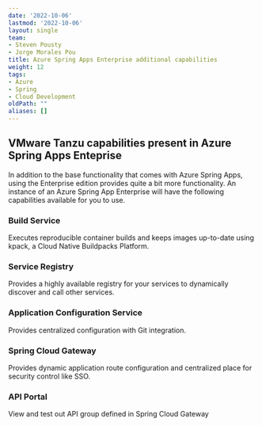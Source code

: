 ```yaml
---
date: '2022-10-06'
lastmod: '2022-10-06'
layout: single
team:
- Steven Pousty
- Jorge Morales Pou
title: Azure Spring Apps Enterprise additional capabilities
weight: 12
tags:
- Azure
- Spring
- Cloud Development
oldPath: ""
aliases: []
---
```


## VMware Tanzu capabilities present in Azure Spring Apps Enteprise

In addition to the base functionality that comes with Azure Spring Apps, using the Enterprise edition provides quite a bit more functionality.
An instance of an Azure Spring App Enterprise  will have the following capabilities available for you to use.

### Build Service

Executes reproducible container builds and keeps images up-to-date using kpack, a Cloud Native Buildpacks Platform.

### Service Registry

Provides a highly available registry for your services to dynamically discover and call other services.

### Application Configuration Service

Provides centralized configuration with Git integration.

### Spring Cloud Gateway

Provides dynamic application route configuration and centralized place for security control like SSO.

### API Portal

View and test out API group defined in Spring Cloud Gateway

